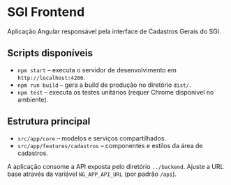 # SGI Frontend

Aplicação Angular responsável pela interface de Cadastros Gerais do SGI.

## Scripts disponíveis

- `npm start` – executa o servidor de desenvolvimento em `http://localhost:4200`.
- `npm run build` – gera a build de produção no diretório `dist/`.
- `npm test` – executa os testes unitários (requer Chrome disponível no ambiente).

## Estrutura principal

- `src/app/core` – modelos e serviços compartilhados.
- `src/app/features/cadastros` – componentes e estilos da área de cadastros.

A aplicação consome a API exposta pelo diretório `../backend`. Ajuste a URL base através da variável `NG_APP_API_URL` (por padrão `/api`).
